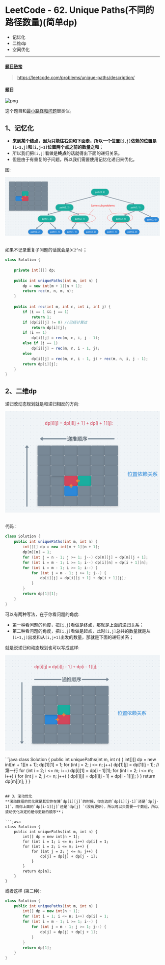 # LeetCode - 62. Unique Paths(不同的路径数量)(简单dp)
 - 记忆化
 - 二维dp
 - 空间优化

***
#### [题目链接](https://leetcode.com/problems/unique-paths/description/)

> https://leetcode.com/problems/unique-paths/description/

#### 题目

![png](images/62_t.png)

这个题目和[最小路径和问题](https://github.com/ZXZxin/ZXBlog/blob/master/%E5%88%B7%E9%A2%98/LeetCode/DP/LeetCode%20-%2064.%20Minimum%20Path%20Sum(%E6%9C%80%E5%B0%8F%E8%B7%AF%E5%BE%84%E5%92%8C).md)很类似。

## 1、记忆化


* **来到某个结点，因为只能往右边和下面走，所以一个位置`[i,j]`依赖的位置是`[i-1,j]`和`[i,j-1]`位置两个点之前的数量之和**；
 * 所以我们把`[i,j]`看做是**终点**的话就得出下面的递归关系。
 * 但是由于有重复的子问题，所以我们需要使用记忆化递归来优化。

图: 

<div align="center"><img src="images/62_ss.png"></div><br>

如果不记录重复子问题的话就会是`O(2^n)`；


```java
class Solution {

    private int[][] dp;

    public int uniquePaths(int m, int n) {
        dp = new int[m + 1][n + 1];
        return rec(m, n, m, n);
    }

    public int rec(int m, int n, int i, int j) {
        if (i == 1 && j == 1)
            return 1;
        if (dp[i][j] != 0) //已经计算过
            return dp[i][j];
        if (i == 1)
            dp[i][j] = rec(m, n, i, j - 1);
        else if (j == 1)
            dp[i][j] = rec(m, n, i - 1, j);
        else
            dp[i][j] = rec(m, n, i - 1, j) + rec(m, n, i, j - 1);
        return dp[i][j];
    }
}
```
## 2、二维dp
递归改动态规划就是和递归相反的方向: 
<div align="center"><img src="images/62_ss3.png"></div><br>

代码：


```java
class Solution {
    public int uniquePaths(int m, int n) {
        int[][] dp = new int[m + 1][n + 1];
        dp[m][n] = 1;
        for (int j = n - 1; j >= 1; j--) dp[m][j] = dp[m][j + 1];
        for (int i = m - 1; i >= 1; i--) dp[i][n] = dp[i + 1][n];
        for (int i = m - 1; i >= 1; i--) {
            for (int j = n - 1; j >= 1; j--) {
                dp[i][j] = dp[i][j + 1] + dp[i + 1][j];
            }
        }
        return dp[1][1];
    }
}
```

可以有两种写法，在于你看问题的角度:


 - 第一种看问题的角度，把`[i,j]`看做是终点，那就是上面的递归关系；
 - 第二种看问题的角度，把`[i,j]`看做是起点，此时`[i,j]`总共的数量就是从`[i+1,j]`出发和从`[i,j+1]`出发的数量，那就是下面的递归关系；

就是说递归和动态规划也可以写成这样: 

<div align="center"><img src="images/62_ss2.png"></div><br>
```java
class Solution {
    public int uniquePaths(int m, int n) {
        int[][] dp = new int[m + 1][n + 1];
        dp[1][1] = 1;
        for (int j = 2; j <= n; j++) dp[1][j] = dp[1][j - 1]; //第一行
        for (int i = 2; i <= m; i++) dp[i][1] = dp[i - 1][1];
        for (int i = 2; i <= m; i++) {
            for (int j = 2; j <= n; j++) {
                dp[i][j] = dp[i][j - 1] + dp[i - 1][j];
            }
        }
        return dp[m][n];
    }
}

```

## 3、滚动优化
**滚动数组的优化就是其实你在算`dp[i][j]`的时候，你左边的`dp[i][j-1]`还是`dp[j-1]`，而你上面的`dp[i-1][j]`还是`dp[j] `(没有更新)，所以可以只需要一个数组，所以滚动优化决定的是你更新的顺序**；

```java
class Solution {
    public int uniquePaths(int m, int n) {
        int[] dp = new int[n + 1];
        for (int i = 1; i <= n; i++) dp[i] = 1;
        for (int i = 2; i <= m; i++) {
            for (int j = 2; j <= n; j++) {
                dp[j] = dp[j] + dp[j - 1];
            }
        }
        return dp[n];
    }
}

```
或者这样 (第二种): 

```java
class Solution {
    public int uniquePaths(int m, int n) {
        int[] dp = new int[n + 1];
        for (int i = 1; i <= n; i++) dp[i] = 1;
        for (int i = m - 1; i >= 1; i--) {
            for (int j = n - 1; j >= 1; j--) {
                dp[j] = dp[j] + dp[j + 1];
            }
        }
        return dp[1];
    }
}

```

